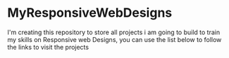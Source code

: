 # MyResponsiveWebDesigns
I'm creating this repository to store all projects i am going to build to train my skills on Responsive web Designs, you can use the list below to follow the links to visit the projects
